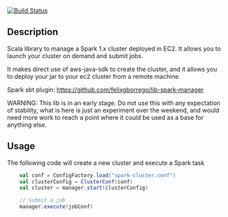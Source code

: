 [![Build Status](https://travis-ci.org/felixgborrego/lib-spark-manager.svg?branch=master)](https://travis-ci.org/felixgborrego/lib-spark-manager)

## Description
Scala library to manage a Spark 1.x cluster deployed in EC2.
It allows you to launch your cluster on demand and submit jobs.

It makes direct use of aws-java-sdk to create the cluster,
and it allows you to deploy your jar to your ec2 cluster from a remote machine.

Spark sbt plugin: https://github.com/felixgborrego/lib-spark-manager

WARNING: This lib is in an early stage. Do not use this with any expectation of stability, what is here is just an experiment over the weekend, and would need more work to reach a point where it could be used as a base for anything else.

## Usage

The following code will create a new cluster and execute a Spark task 

```scala
    val conf = ConfigFactory.load("spark-cluster.conf")
    val clusterConfig = ClusterConf(conf)
    val cluster = manager.start(clusterConfig)

    // Submit a job
    manager.execute(jobConf)
```
